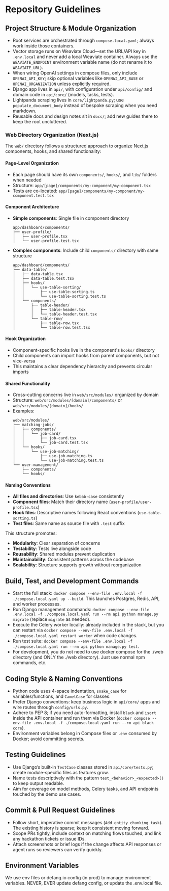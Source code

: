 # Repository Guidelines

## Project Structure & Module Organization
- Root services are orchestrated through `compose.local.yaml`; always work inside those containers.
- Vector storage runs on Weaviate Cloud—set the URL/API key in `.env.local` and never add a local Weaviate container. Always use the `WEAVIATE_ENDPOINT` environment variable name (do not rename it to `WEAVIATE_URL`).
- When wiring OpenAI settings in compose files, only include `OPENAI_API_KEY`; skip optional variables like `OPENAI_API_BASE` or `OPENAI_ORGANIZATION` unless explicitly required.
- Django app lives in `api/`, with configuration under `api/config/` and domain code in `api/core/` (models, tasks, tests).
- Lightpanda scraping lives in `core/lightpanda.py`; use `populate_document_body` instead of bespoke scraping when you need markdown.
- Reusable docs and design notes sit in `docs/`; add new guides there to keep the root uncluttered.

### Web Directory Organization (Next.js)
The `web/` directory follows a structured approach to organize Next.js components, hooks, and shared functionality:

#### Page-Level Organization
- Each page should have its own `components/`, `hooks/`, and `lib/` folders when needed
- Structure: `app/[page]/components/my-component/my-component.tsx`
- Tests are co-located: `app/[page]/components/my-component/my-component.test.tsx`

#### Component Architecture
- **Simple components**: Single file in component directory
  ```
  app/dashboard/components/
  ├── user-profile/
  │   ├── user-profile.tsx
  │   └── user-profile.test.tsx
  ```

- **Complex components**: Include child `components/` directory with same structure
  ```
  app/dashboard/components/
  ├── data-table/
  │   ├── data-table.tsx
  │   ├── data-table.test.tsx
  │   ├── hooks/
  │   │   └── use-table-sorting/
  │   │       ├── use-table-sorting.ts
  │   │       └── use-table-sorting.test.ts
  │   └── components/
  │       ├── table-header/
  │       │   ├── table-header.tsx
  │       │   └── table-header.test.tsx
  │       └── table-row/
  │           ├── table-row.tsx
  │           └── table-row.test.tsx
  ```

#### Hook Organization
- Component-specific hooks live in the component's `hooks/` directory
- Child components can import hooks from parent components, but not vice-versa
- This maintains a clear dependency hierarchy and prevents circular imports

#### Shared Functionality
- Cross-cutting concerns live in `web/src/modules/` organized by domain
- Structure: `web/src/modules/[domain]/components/` or `web/src/modules/[domain]/hooks/`
- Examples:
  ```
  web/src/modules/
  ├── matching-jobs/
  │   ├── components/
  │   │   └── job-card/
  │   │       ├── job-card.tsx
  │   │       └── job-card.test.tsx
  │   └── hooks/
  │       └── use-job-matching/
  │           ├── use-job-matching.ts
  │           └── use-job-matching.test.ts
  └── user-management/
      ├── components/
      └── hooks/
  ```

#### Naming Conventions
- **All files and directories**: Use `kebab-case` consistently
- **Component files**: Match their directory name (`user-profile/user-profile.tsx`)
- **Hook files**: Descriptive names following React conventions (`use-table-sorting.ts`)
- **Test files**: Same name as source file with `.test` suffix

This structure promotes:
- **Modularity**: Clear separation of concerns
- **Testability**: Tests live alongside code
- **Reusability**: Shared modules prevent duplication
- **Maintainability**: Consistent patterns across the codebase
- **Scalability**: Structure supports growth without reorganization

## Build, Test, and Development Commands
- Start the full stack: `docker compose --env-file .env.local -f ./compose.local.yaml up --build`. This launches Postgres, Redis, API, and worker processes.
- Run Django management commands: `docker compose --env-file .env.local -f ./compose.local.yaml run --rm api python manage.py migrate` (replace `migrate` as needed).
- Execute the Celery worker locally: already included in the stack, but you can restart via `docker compose --env-file .env.local -f ./compose.local.yaml restart worker` when code changes.
- Run test suite: `docker compose --env-file .env.local -f ./compose.local.yaml run --rm api python manage.py test`.
- For development, you do not need to use docker compose for the ./web directory (and ONLY the ./web directory). Just use normal npm commands, etc.

## Coding Style & Naming Conventions
- Python code uses 4-space indentation, `snake_case` for variables/functions, and `CamelCase` for classes.
- Prefer Django conventions: keep business logic in `api/core/` apps and wire routes through `config/urls.py`.
- Adhere to PEP 8; if you need auto-formatting, install `black` and `isort` inside the API container and run them via Docker (`docker compose --env-file .env.local -f ./compose.local.yaml run --rm api black core`).
- Environment variables belong in Compose files or `.env` consumed by Docker; avoid committing secrets.

## Testing Guidelines
- Use Django’s built-in `TestCase` classes stored in `api/core/tests.py`; create module-specific files as features grow.
- Name tests descriptively with the pattern `test_<behavior>_<expected>()` to keep output readable.
- Aim for coverage on model methods, Celery tasks, and API endpoints touched by the demo use cases.

## Commit & Pull Request Guidelines
- Follow short, imperative commit messages (`Add entity chunking task`). The existing history is sparse; keep it consistent moving forward.
- Scope PRs tightly, include context on matching flows touched, and link any hackathon tickets or issue IDs.
- Attach screenshots or brief logs if the change affects API responses or agent runs so reviewers can verify quickly.

## Environment Variables
We use env files or defang.io config (in prod) to manage environment variables. NEVER, EVER update defang config, or update the .env.local file. 

